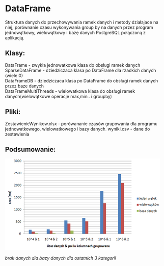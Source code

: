 # DataFrame
Struktura danych do przechowywania ramek danych i metody działajace na niej, 
porównanie czasu wykonywania group by na danych przez program jednowątkowy, wielowątkowy i bazę danych PostgreSQL połączoną z aplikacją.

## Klasy:
DataFrame - zwykła jednowatkowa klasa do obsługi ramek danych \
SparseDataFrame - dziedziczaca klasa po DataFrame dla rzadkich danych (wiele 0) \
DataFrameDB - dziedziczaca klasa po DataFrame do obsługi ramek danych przez baze danych \
DataFrameMultiThreads - wielowatkowa klasa do obsługi ramek danych(wielowątkowe operacje max,min.. i groupby)


## Pliki:
ZestawienieWynikow.xlsx - porówananie czasów grupowania dla programu jednowatkowego, wielowatkowego i bazy danych.
wyniki.csv - dane do zestawienia

## Podsumowanie:

![Wykres](wykres.png)


*brak danych dla bazy danych dla ostatnich 3 kategorii*
